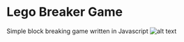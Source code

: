 # Lego Breaker Game

Simple block breaking game written in Javascript
![alt text](https://github.com/masifi/lego-breaker-game/blob/main/css/lego.jpg?raw=true)
